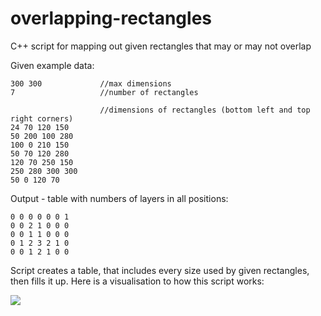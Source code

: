 # overlapping-rectangles
 C++ script for mapping out given rectangles that may or may not overlap
 
 Given example data:
 
    300 300             //max dimensions
    7                   //number of rectangles
    
                        //dimensions of rectangles (bottom left and top right corners)
    24 70 120 150
    50 200 100 280
    100 0 210 150
    50 70 120 280
    120 70 250 150
    250 280 300 300  
    50 0 120 70
    
Output - table with numbers of layers in all positions:

    0 0 0 0 0 0 1
    0 0 2 1 0 0 0
    0 0 1 1 0 0 0
    0 1 2 3 2 1 0
    0 0 1 2 1 0 0

 Script creates a table, that includes every size used by given rectangles, then fills it up. Here is a visualisation to how this script works:
 
 <img src=“https://github.com/mirinas/overlapping-rectangles/blob/master/img/grid.png”>
